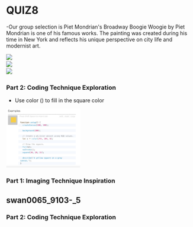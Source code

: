 
# QUIZ8

-Our group selection is Piet Mondrian's Broadway Boogie Woogie by Piet Mondrian is one of his famous works. The painting was created during his time in New York and reflects his unique perspective on city life and modernist art.

 <div align=centre> <img src="assets/Piet_Mondrian.jpeg" width="200px">

 <div align=centre> <img src="assets/1" width="200px">
 <div align=centre> <img src="assets/2" width="200px">

### Part 2: Coding Technique Exploration

- Use color () to fill in the square color
 <div align=centre> <img src="assets/3.jpeg" width="200px">

### Part 1: Imaging Technique Inspiration
## swan0065_9103-_5

### Part 2: Coding Technique Exploration

